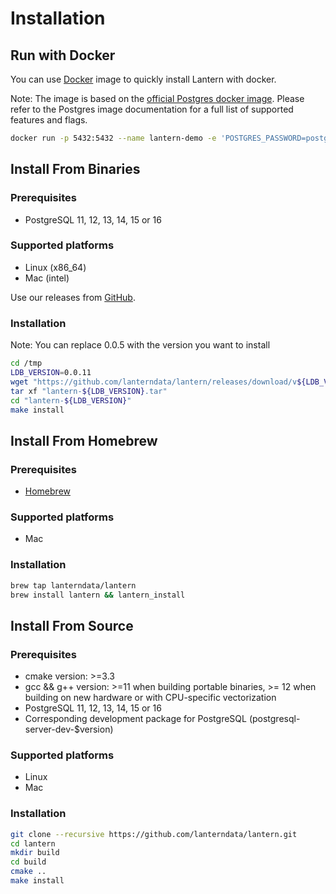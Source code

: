 # Installation

## Run with Docker

You can use [Docker](https://hub.docker.com/r/lanterndata/lantern/tags) image to quickly install Lantern with docker.

Note: The image is based on the [official Postgres docker image](https://hub.docker.com/%5F/postgres). Please refer to the Postgres image documentation for a full list of supported features and flags.

```bash
docker run -p 5432:5432 --name lantern-demo -e 'POSTGRES_PASSWORD=postgres' -d lanterndata/lantern:latest-pg15
```

## Install From Binaries

### Prerequisites

- PostgreSQL 11, 12, 13, 14, 15 or 16

### Supported platforms

- Linux (x86_64)
- Mac (intel)

Use our releases from [GitHub](https://github.com/lanterndata/lantern/releases).

### Installation

Note: You can replace 0.0.5 with the version you want to install

```bash
cd /tmp
LDB_VERSION=0.0.11
wget "https://github.com/lanterndata/lantern/releases/download/v${LDB_VERSION}/lantern-${LDB_VERSION}.tar"
tar xf "lantern-${LDB_VERSION}.tar"
cd "lantern-${LDB_VERSION}"
make install
```

## Install From Homebrew

### Prerequisites

- [Homebrew](https://brew.sh/)

### Supported platforms

- Mac

### Installation

```bash
brew tap lanterndata/lantern
brew install lantern && lantern_install
```

## Install From Source

### Prerequisites

- cmake version: >=3.3
- gcc && g++ version: >=11 when building portable binaries, >= 12 when building on new hardware or with CPU-specific vectorization
- PostgreSQL 11, 12, 13, 14, 15 or 16
- Corresponding development package for PostgreSQL (postgresql-server-dev-$version)

### Supported platforms

- Linux
- Mac

### Installation

```bash
git clone --recursive https://github.com/lanterndata/lantern.git
cd lantern
mkdir build
cd build
cmake ..
make install
```
